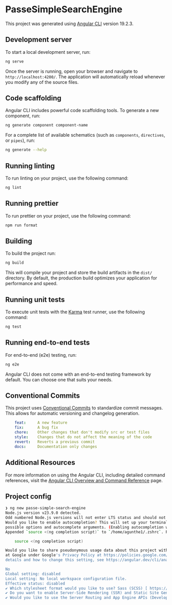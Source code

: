 # PasseSimpleSearchEngine

This project was generated using [Angular CLI](https://github.com/angular/angular-cli) version 19.2.3.

## Development server

To start a local development server, run:

```bash
ng serve
```

Once the server is running, open your browser and navigate to `http://localhost:4200/`. The application will automatically reload whenever you modify any of the source files.

## Code scaffolding

Angular CLI includes powerful code scaffolding tools. To generate a new component, run:

```bash
ng generate component component-name
```

For a complete list of available schematics (such as `components`, `directives`, or `pipes`), run:

```bash
ng generate --help
```
## Running linting

To run linting on your project, use the following command:

```bash
ng lint
```
## Running prettier

To run prettier on your project, use the following command:

```bash
npm run format
```

## Building

To build the project run:

```bash
ng build
```

This will compile your project and store the build artifacts in the `dist/` directory. By default, the production build optimizes your application for performance and speed.

## Running unit tests

To execute unit tests with the [Karma](https://karma-runner.github.io) test runner, use the following command:

```bash
ng test
```

## Running end-to-end tests

For end-to-end (e2e) testing, run:

```bash
ng e2e
```

Angular CLI does not come with an end-to-end testing framework by default. You can choose one that suits your needs.

## Conventional Commits

This project uses [Conventional Commits](https://www.conventionalcommits.org/en/v1.0.0/) to standardize commit messages. This allows for automatic versioning and changelog generation.

```yaml
    feat:     A new feature
    fix:      A bug fix
    chore:    Other changes that don't modify src or test files
    style:    Changes that do not affect the meaning of the code
    revert:   Reverts a previous commit
    docs:     Documentation only changes
```

## Additional Resources

For more information on using the Angular CLI, including detailed command references, visit the [Angular CLI Overview and Command Reference](https://angular.dev/tools/cli) page.

## Project config

```bash
❯ ng new passe-simple-search-engine
Node.js version v23.9.0 detected.
Odd numbered Node.js versions will not enter LTS status and should not be used for production. For more information, please see https://nodejs.org/en/about/previous-releases/.
Would you like to enable autocompletion? This will set up your terminal so pressing TAB while typing Angular CLI commands will show
possible options and autocomplete arguments. (Enabling autocompletion will modify configuration files in your home directory.) Yes
Appended `source <(ng completion script)` to `/home/agunthe1/.zshrc`. Restart your terminal or run the following to autocomplete `ng` commands:

    source <(ng completion script)

Would you like to share pseudonymous usage data about this project with the Angular Team
at Google under Google's Privacy Policy at https://policies.google.com/privacy. For more
details and how to change this setting, see https://angular.dev/cli/analytics.

No
Global setting: disabled
Local setting: No local workspace configuration file.
Effective status: disabled
✔ Which stylesheet format would you like to use? Sass (SCSS) [ https://sass-lang.com/documentation/syntax#scss ]
✔ Do you want to enable Server-Side Rendering (SSR) and Static Site Generation (SSG/Prerendering)? Yes
✔ Would you like to use the Server Routing and App Engine APIs (Developer Preview) for this server application? Yes
```
